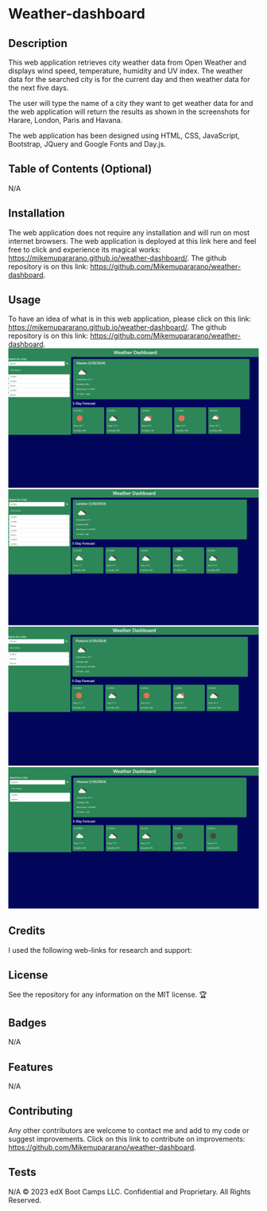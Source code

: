 # Weather-dashboard

## Description 
This web application retrieves city weather data from Open Weather and displays wind speed, temperature, humidity and UV index. The weather data for the searched city is for the current day and then weather data for the next five days.

The user will type the name of a city they want to get weather data for and the web application will return the results as shown in the screenshots for Harare, London, Paris and Havana. 

The web application has been designed using HTML, CSS, JavaScript, Bootstrap, JQuery and Google Fonts and Day.js. 

## Table of Contents (Optional)
N/A

## Installation

The web application does not require any installation and will run on most internet browsers. The web application is deployed at this link here and feel free to click and experience its magical works: https://mikemupararano.github.io/weather-dashboard/. The github repository is on this link: https://github.com/Mikemupararano/weather-dashboard.

## Usage 
To have an idea of what is in this web application, please click on this link: https://mikemupararano.github.io/weather-dashboard/. The github repository is on this link: https://github.com/Mikemupararano/weather-dashboard.
![A screenshot of weather data for city of Harare:](./assets/images/harare.png)
![A screenshot of weather data for London:](./assets/images/London.png)
![Screenshot for weather data for Pretoria:](./assets/images/Pretoria.png)
![A screenshot for weather data for Havana:](./assets/images/havana.png)
## Credits
I used the following web-links for research and support:



## License

See the repository for any information on the MIT license.
🏆 

## Badges
N/A
## Features

N/A
## Contributing

Any other contributors are welcome to contact me and add to my code or suggest improvements. Click on this link to contribute on improvements: https://github.com/Mikemupararano/weather-dashboard.

## Tests
N/A
© 2023 edX Boot Camps LLC. Confidential and Proprietary. All Rights Reserved.

